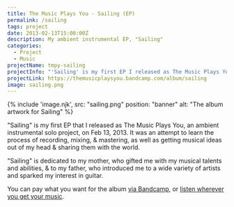 ```yaml
---
title: The Music Plays You - Sailing (EP)
permalink: /sailing
tags: project
date: 2013-02-13T15:00:00Z
description: My ambient instrumental EP, "Sailing"
categories: 
  - Project
  - Music
projectName: tmpy-sailing
projectInfo: "'Sailing' is my first EP I released as The Music Plays You, an ambient instrumental solo project. It was an attempt to learn the process of recording, mixing, & mastering, as well as getting musical ideas out of my head & sharing them with the world."
projectLink: https://themusicplaysyou.bandcamp.com/album/sailing
image: sailing.png
---
```


{% include 'image.njk',
  src: "sailing.png"
  position: "banner"
  alt: "The album artwork for Sailing"
%}

"Sailing" is my first EP that I released as The Music Plays You, an ambient instrumental solo project, on Feb 13, 2013. It was an attempt to learn the process of recording, mixing, & mastering, as well as getting musical ideas out of my head & sharing them with the world.

"Sailing" is dedicated to my mother, who gifted me with my musical talents and abilities, & to my father, who introduced me to a wide variety of artists and sparked my interest in guitar.

You can pay what you want for the album [via Bandcamp](https://themusicplaysyou.bandcamp.com/album/sailing), or [listen wherever you get your music](https://album.link/i/1448532667).
